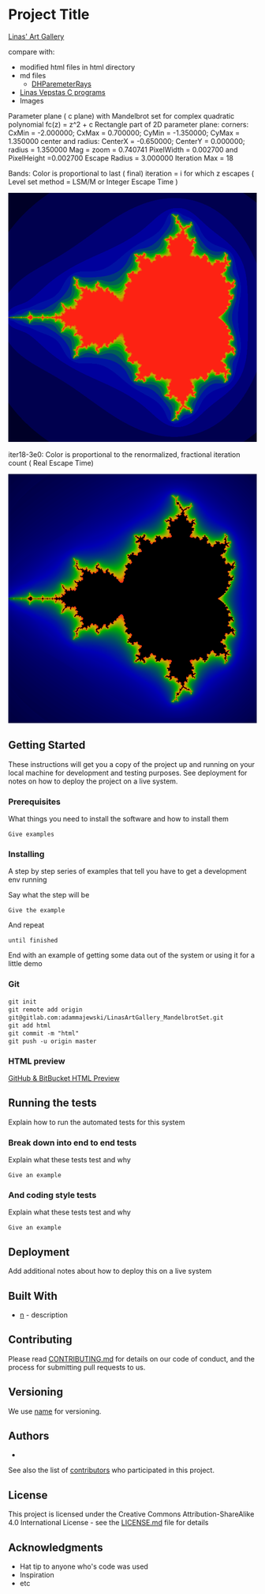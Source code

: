 # Project Title

[Linas' Art Gallery](http://linas.org/art-gallery/index.html)

compare with:
* modified html files in html directory
* md files 
  * [DHParemeterRays](./DHParameterRays.md)
* [Linas Vepstas C programs](http://fraktal.republika.pl/linas.html)
* Images



 Parameter plane ( c plane) with Mandelbrot set for complex quadratic polynomial fc(z) = z^2 + c
  Rectangle part of 2D parameter plane: corners: 
 CxMin = -2.000000;   CxMax = 0.700000;  CyMin = -1.350000; CyMax = 1.350000 
  center and radius: 
 CenterX = -0.650000;   CenterY = 0.000000;  radius = 1.350000
  Mag = zoom = 0.740741
 PixelWidth = 0.002700 and PixelHeight =0.002700
 Escape Radius = 3.000000
  Iteration Max = 18


Bands: Color is proportional to last ( final) iteration = i for which z escapes ( Level set method = LSM/M or Integer Escape Time )

![bands](./bands.png) 


iter18-3e0: Color is proportional to the renormalized, fractional iteration count ( Real Escape Time)

![iter18-3e0](./iter18-3e0.png) 




## Getting Started

These instructions will get you a copy of the project up and running on your local machine for development and testing purposes. See deployment for notes on how to deploy the project on a live system.

### Prerequisites

What things you need to install the software and how to install them

```
Give examples
```

### Installing

A step by step series of examples that tell you have to get a development env running

Say what the step will be

```
Give the example
```

And repeat

```
until finished
```

End with an example of getting some data out of the system or using it for a little demo

### Git
```
git init
git remote add origin git@gitlab.com:adammajewski/LinasArtGallery_MandelbrotSet.git
git add html
git commit -m "html"
git push -u origin master
```


### HTML preview

[GitHub & BitBucket HTML Preview](http://htmlpreview.github.io/?)




## Running the tests

Explain how to run the automated tests for this system

### Break down into end to end tests

Explain what these tests test and why

```
Give an example
```

### And coding style tests

Explain what these tests test and why

```
Give an example
```

## Deployment

Add additional notes about how to deploy this on a live system

## Built With

* [n](link) - description

## Contributing

Please read [CONTRIBUTING.md](link) for details on our code of conduct, and the process for submitting pull requests to us.

## Versioning

We use [name](link) for versioning. 

## Authors

* 

See also the list of [contributors](https://github.com/your/project/contributors) who participated in this project.

## License

This project is licensed under the  Creative Commons Attribution-ShareAlike 4.0 International License - see the [LICENSE.md](LICENSE.md) file for details

## Acknowledgments

* Hat tip to anyone who's code was used
* Inspiration
* etc
